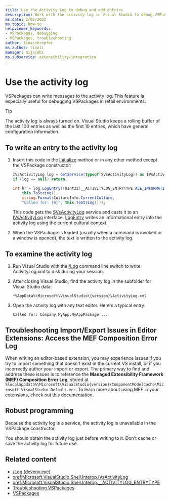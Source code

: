 ```yaml
---
title: Use the Activity Log to debug and add entries
description: Work with the activity log in Visual Studio to debug VSPackages messages in retail environments and write entries to the log.
ms.date: 2/02/2022
ms.topic: how-to
helpviewer_keywords:
- VSPackages, debugging
- VSPackages, troubleshooting
author: tinaschrepfer
ms.author: tinali
manager: mijacobs
ms.subservice: extensibility-integration
---
```

# Use the activity log

VSPackages can write messages to the activity log. This feature is especially useful for debugging VSPackages in retail environments.

> [!TIP]
> The activity log is always turned on. Visual Studio keeps a rolling buffer of the last 100 entries as well as the first 10 entries, which have general configuration information.

## To write an entry to the activity log

1. Insert this code in the [Initialize](/dotnet/api/microsoft.visualstudio.shell.package.initialize) method or in any other method except the VSPackage constructor:

    ```csharp
    IVsActivityLog log = GetService(typeof(SVsActivityLog)) as IVsActivityLog;
    if (log == null) return;

    int hr = log.LogEntry((UInt32)__ACTIVITYLOG_ENTRYTYPE.ALE_INFORMATION,
        this.ToString(),
        string.Format(CultureInfo.CurrentCulture,
        "Called for: {0}", this.ToString()));
    ```

     This code gets the [SVsActivityLog](/dotnet/api/microsoft.visualstudio.shell.interop.svsactivitylog) service and casts it to an [IVsActivityLog](/dotnet/api/microsoft.visualstudio.shell.interop.ivsactivitylog) interface. [LogEntry](/dotnet/api/microsoft.visualstudio.shell.interop.ivsactivitylog.logentry) writes an informational entry into the activity log using the current cultural context.

2. When the VSPackage is loaded (usually when a command is invoked or a window is opened), the text is written to the activity log.

## To examine the activity log

1. Run Visual Studio with the [/Log](../ide/reference/log-devenv-exe.md) command line switch to write ActivityLog.xml to disk during your session.

2. After closing Visual Studio, find the activity log in the subfolder for Visual Studio data:

   `*%AppData%\Microsoft\VisualStudio\{version}\ActivityLog.xml`

3. Open the activity log with any text editor. Here's a typical entry:

   ```
   Called for: Company.MyApp.MyAppPackage ...
   ```

## Troubleshooting Import/Export Issues in Editor Extensions: Access the MEF Composition Error Log

When writing an editor-based extension, you may experience issues if you try to import something that doesn't exist in the current VS install, or if you incorrectly author your import or export.  The primary way to find and address these issues is to reference the **Managed Extensibility Framework (MEF) Composition Error Log**, stored at `%localappdata%\Microsoft\VisualStudio{version}\ComponentModelCache\Microsoft.VisualStudio.Default.err`.  To learn more about using MEF in your extensions, check out [this documentation](../extensibility/managed-extensibility-framework-in-the-editor.md).

## Robust programming

Because the activity log is a service, the activity log is unavailable in the VSPackage constructor.

You should obtain the activity log just before writing to it. Don't cache or save the activity log for future use.

## Related content

- [/Log (devenv.exe)](../ide/reference/log-devenv-exe.md)
- <xref:Microsoft.VisualStudio.Shell.Interop.IVsActivityLog>
- <xref:Microsoft.VisualStudio.Shell.Interop.__ACTIVITYLOG_ENTRYTYPE>
- [Troubleshooting VSPackages](../extensibility/troubleshooting-vspackages.md)
- [VSPackages](../extensibility/internals/vspackages.md)
